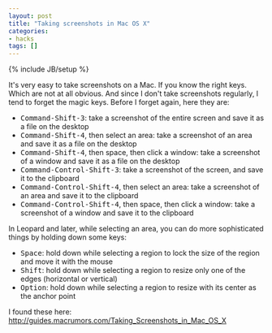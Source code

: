 ```yaml
---
layout: post
title: "Taking screenshots in Mac OS X"
categories:
- hacks
tags: []
---
```

{% include JB/setup %}

It's very easy to take screenshots on a Mac.
If you know the right keys.
Which are not at all obvious.
And since I don't take screenshots regularly,
I tend to forget the magic keys.
Before I forget again, here they are:

- <kbd>Command-Shift-3</kbd>: take a screenshot of the entire screen and save it as a file on the desktop
- <kbd>Command-Shift-4</kbd>, then select an area: take a screenshot of an area and save it as a file on the desktop
- <kbd>Command-Shift-4</kbd>, then space, then click a window: take a screenshot of a window and save it as a file on the desktop
- <kbd>Command-Control-Shift-3</kbd>: take a screenshot of the screen, and save it to the clipboard
- <kbd>Command-Control-Shift-4</kbd>, then select an area: take a screenshot of an area and save it to the clipboard
- <kbd>Command-Control-Shift-4</kbd>, then space, then click a window: take a screenshot of a window and save it to the clipboard

In Leopard and later, while selecting an area,
you can do more sophisticated things by holding down some keys:

- <kbd>Space</kbd>: hold down while selecting a region to lock the size of the region and move it with the mouse
- <kbd>Shift</kbd>: hold down while selecting a region to resize only one of the edges (horizontal or vertical)
- <kbd>Option</kbd>: hold down while selecting a region to resize with its center as the anchor point

I found these here:
http://guides.macrumors.com/Taking_Screenshots_in_Mac_OS_X
